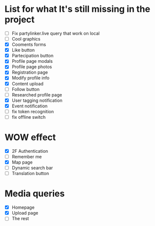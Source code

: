 # List for what It's still missing in the project
- [ ] Fix partylinker.live query that work on local
- [ ] Cool graphics
- [x] Cooments forms
- [x] Like button
- [x] Partecipation button
- [x] Profile page modals
- [x] Profile page photos
- [x] Registration page
- [x] Modify profile info
- [x] Content upload
- [ ] Follow button
- [ ] Researched profile page
- [x] User tagging notification
- [x] Event notification
- [ ] fix token recognition
- [ ] fix offline switch
# WOW effect
- [x] 2F Authentication
- [ ] Remember me
- [x] Map page
- [ ] Dynamic search bar
- [ ] Translation button
# Media queries
- [x] Homepage
- [x] Upload page
- [ ] The rest